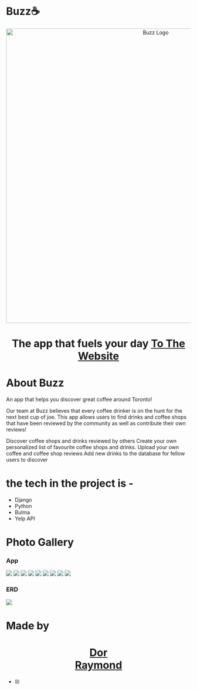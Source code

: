 # Buzz☕

<p align="center">
  <a href="https://github.com/Ckrcok/buzz">
    <img alt="Buzz Logo" src="https://i.imgur.com/WgzL52g.png" width="800"/>
  </a>
</p>
<h1 align ="center">
The app that fuels your day
<a href="https://github.com/Ckrcok/buzz">To The Website</a>
</h1>
        
# About Buzz

An app that helps you discover great coffee around Toronto!

Our team at Buzz believes that every coffee drinker is on the hunt for the next best cup of joe. This app allows users to find drinks and coffee shops that have been reviewed by the community as well as contribute their own reviews!



Discover coffee shops and drinks reviewed by others 
Create your own personalized list of favourite coffee shops and drinks.
Upload your own coffee and coffee shop reviews
Add new drinks to the database for fellow users to discover





# the tech in the project is -
<ul>
<li>Django
<li>Python
<li>Bulma
<li>Yelp API
</ul>



# Photo Gallery 
### App

 
  [![](https://i.imgur.com/wlFvnhh.png)](#)
  [![](https://i.imgur.com/5S27RTQ.png)](#)
  [![](https://i.imgur.com/xehsYdK.png)](#)
  [![](https://i.imgur.com/Z0WOEir.png)](#)
  [![](https://i.imgur.com/pdGuQt0.png)](#)
  [![](https://i.imgur.com/k4WYReM.png)](#)
  [![](https://i.imgur.com/JvYJcUe.png)](#)
  [![](https://i.imgur.com/tEaZKx6.png)](#)
  [![](https://i.imgur.com/W5DtzvX.png)](#)




### ERD
[![](https://i.imgur.com/UTb19kK.png)](#)


# Made by 


<h1 align="center">
  <a href="https://github.com/Ckrcok">
    Dor
  </a>
<br>
   <a href="https://github.com/Raymond2200">
      Raymond
  </a>
</h1>

- [x]
